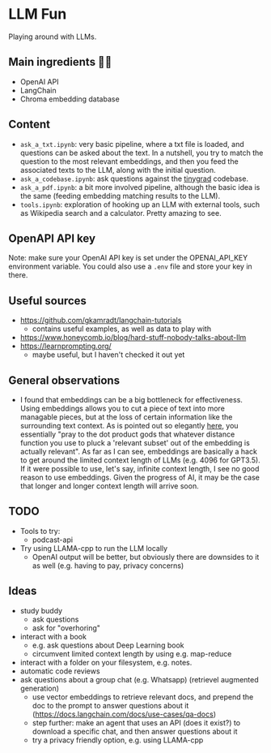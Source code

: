 # LLM Fun

Playing around with LLMs.

## Main ingredients 🧑‍🍳

- OpenAI API
- LangChain
- Chroma embedding database


## Content

- `ask_a_txt.ipynb`: very basic pipeline, where a txt file is loaded, and questions can be asked about the text. In a nutshell, you try to match the question to the most relevant embeddings, and then you feed the associated texts to the LLM, along with the initial question.
- `ask_a_codebase.ipynb`: ask questions against the [tinygrad](https://github.com/geohot/tinygrad) codebase.
- `ask_a_pdf.ipynb`: a bit more involved pipeline, although the basic idea is the same (feeding embedding matching results to the LLM).
- `tools.ipynb`: exploration of hooking up an LLM with external tools, such as Wikipedia search and a calculator. Pretty amazing to see.


## OpenAPI API key

Note: make sure your OpenAI API key is set under the OPENAI_API_KEY environment variable. You could also use a `.env` file and store your key in there.


## Useful sources

- https://github.com/gkamradt/langchain-tutorials
  - contains useful examples, as well as data to play with
- https://www.honeycomb.io/blog/hard-stuff-nobody-talks-about-llm
- https://learnprompting.org/
  - maybe useful, but I haven't checked it out yet


## General observations

- I found that embeddings can be a big bottleneck for effectiveness. Using embeddings allows you to cut a piece of text into more managable pieces, but at the loss of certain information like the surrounding text context. As is pointed out so elegantly [here](https://www.honeycomb.io/blog/hard-stuff-nobody-talks-about-llm), you essentially "pray to the dot product gods that whatever distance function you use to pluck a 'relevant subset' out of the embedding is actually relevant". As far as I can see, embeddings are basically a hack to get around the limited context length of LLMs (e.g. 4096 for GPT3.5). If it were possible to use, let's say, infinite context length, I see no good reason to use embeddings. Given the progress of AI, it may be the case that longer and longer context length will arrive soon.

## TODO

- Tools to try:
    - podcast-api
- Try using LLAMA-cpp to run the LLM locally
  - OpenAI output will be better, but obviously there are downsides to it as well (e.g. having to pay, privacy concerns)


## Ideas

- study buddy
  - ask questions
  - ask for "overhoring"
- interact with a book
  - e.g. ask questions about Deep Learning book
  - circumvent limited context length by using e.g. map-reduce
- interact with a folder on your filesystem, e.g. notes.
- automatic code reviews
- ask questions about a group chat (e.g. Whatsapp) (retrievel augmented generation)
  - use vector embeddings to retrieve relevant docs, and prepend the doc to the prompt to answer questions about it (https://docs.langchain.com/docs/use-cases/qa-docs)
  - step further: make an agent that uses an API (does it exist?) to download a specific chat, and then answer questions about it
  - try a privacy friendly option, e.g. using LLAMA-cpp
